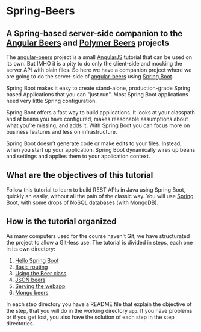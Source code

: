 # Spring-Beers

## A Spring-based server-side companion to the [Angular Beers](https://github.com/LostInBrittany/angular-beers) and [Polymer Beers](https://github.com/LostInBrittany/polymer-beers) projects

The [angular-beers](https://github.com/LostInBrittany/angular-beers) project is a small [AngularJS](http://angularjs.org) tutorial that can be used on its own. But IMHO it is a pity to do only the client-side and mocking the server API with plain files. So here we have a companion project where we are going to do the server-side of [angular-beers](https://github.com/LostInBrittany/angular-beers) using [Spring Boot](https://spring.io/projects/spring-boot).

Spring Boot makes it easy to create stand-alone, production-grade Spring based Applications that you can "just run". Most Spring Boot applications need very little Spring configuration.


Spring Boot offers a fast way to build applications. It looks at your classpath and at beans you have configured, makes reasonable assumptions about what you’re missing, and adds it. With Spring Boot you can focus more on business features and less on infrastructure.

Spring Boot doesn’t generate code or make edits to your files. Instead, when you start up your application, Spring Boot dynamically wires up beans and settings and applies them to your application context.

## What are the objectives of this tutorial

Follow this tutorial to learn to build REST APIs in Java using Spring Boot, quickly an easily, without all the pain of the classic way. You will use [Spring Boot](https://spring.io/projects/spring-boot), with some drops of NoSQL databases (with [MongoDB](http://mongodb.com)).



## How is the tutorial organized ##

As many computers used for the course haven't Git, we have structurated the project to allow a Git-less use. The tutorial is divided in steps, each one in its own directory:

1. [Hello Spring Boot](./step-01/)
1. [Basic routing](./step-02/)
1. [Using the Beer class](./step-03/)
1. [JSON beers](./step-04/)
1. [Serving the webapp](./step-05/)
1. [Mongo beers](./step-06/)

In each step directory you have a README file that explain the objective of the step, that you will do in the working directory `app`. If you have problems or if you get lost, you also have the solution of each step in the step directories.
